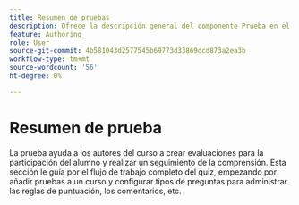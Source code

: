 ```yaml
---
title: Resumen de pruebas
description: Ofrece la descripción general del componente Prueba en el contenido de Aprendizaje y formación
feature: Authoring
role: User
source-git-commit: 4b581043d2577545b69773d33869dcd873a2ea3b
workflow-type: tm+mt
source-wordcount: '56'
ht-degree: 0%

---
```


# Resumen de prueba

La prueba ayuda a los autores del curso a crear evaluaciones para la participación del alumno y realizar un seguimiento de la comprensión. Esta sección le guía por el flujo de trabajo completo del quiz, empezando por añadir pruebas a un curso y configurar tipos de preguntas para administrar las reglas de puntuación, los comentarios, etc.





